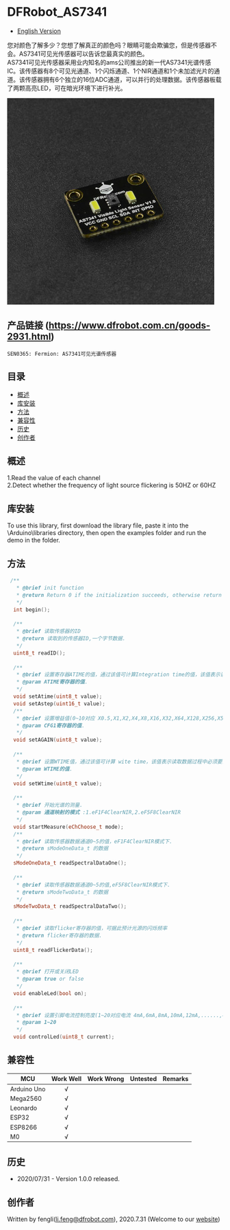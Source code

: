 # DFRobot_AS7341
- [English Version](./README.md)

您对颜色了解多少？您想了解真正的颜色吗？眼睛可能会欺骗您，但是传感器不会。AS7341可见光传感器可以告诉您最真实的颜色。<br>
AS7341可见光传感器采用业内知名的ams公司推出的新一代AS7341光谱传感IC。该传感器有8个可见光通道、1个闪烁通道、1个NIR通道和1个未加滤光片的通道。该传感器拥有6个独立的16位ADC通道，可以并行的处理数据。该传感器板载了两颗高亮LED，可在暗光环境下进行补光。<br>

![Product Image](./resources/images/SEN0365.png)

## 产品链接 (https://www.dfrobot.com.cn/goods-2931.html)
    SEN0365: Fermion: AS7341可见光谱传感器
	
## 目录

  * [概述](#概述)
  * [库安装](#库安装)
  * [方法](#方法)
  * [兼容性](#兼容性)
  * [历史](#历史)
  * [创作者](#创作者)

## 概述
1.Read the value of each channel<br>
2.Detect whether the frequency of light source flickering is 50HZ or 60HZ


## 库安装

To use this library, first download the library file, paste it into the \Arduino\libraries directory, then open the examples folder and run the demo in the folder.

## 方法
```C++
 /**
   * @brief init function
   * @return Return 0 if the initialization succeeds, otherwise return non-zero and error code.
   */
  int begin();

  /**
   * @brief 读取传感器的ID
   * @return 读取到的传感器ID,一个字节数据.
   */
  uint8_t readID();
  
  /**
   * @brief 设置寄存器ATIME的值，通过该值可计算Integration time的值，该值表示读取数据过程中必须要消耗的时间
   * @param ATIME寄存器的值.
   */
  void setAtime(uint8_t value);
  void setAstep(uint16_t value);
  /**
   * @brief 设置增益值(0~10对应 X0.5,X1,X2,X4,X8,X16,X32,X64,X128,X256,X512)
   * @param CFG1寄存器的值.
   */
  void setAGAIN(uint8_t value);

  /**
   * @brief 设置WTIME值，通过该值可计算 wite time，该值表示读取数据过程中必须要消耗的时间
   * @param WTIME的值.
   */
  void setWtime(uint8_t value);
  
  /**
   * @brief 开始光谱的测量.
   * @param 通道映射的模式 :1.eF1F4ClearNIR,2.eF5F8ClearNIR
   */
  void startMeasure(eChChoose_t mode);
  /**
   * @brief 读取传感器数据通道0~5的值，eF1F4ClearNIR模式下.
   * @return sModeOneData_t 的数据
   */
  sModeOneData_t readSpectralDataOne();
  
  /**
   * @brief 读取传感器数据通道0~5的值,eF5F8ClearNIR模式下.
   * @return sModeTwoData_t 的数据
   */
  sModeTwoData_t readSpectralDataTwo();
  
  /**
   * @brief 读取flicker寄存器的值，可据此预计光源的闪烁频率
   * @return flicker寄存器的数据.
   */
  uint8_t readFlickerData();
  
  /**
   * @brief 打开或关闭LED
   * @param true or false
   */
  void enableLed(bool on);

  /**
   * @brief 设置引脚电流控制亮度(1~20对应电流 4mA,6mA,8mA,10mA,12mA,......,42mA)
   * @param 1~20
   */
  void controlLed(uint8_t current);
```

## 兼容性

MCU                | Work Well    | Work Wrong   | Untested    | Remarks
------------------ | :----------: | :----------: | :---------: | -----
Arduino Uno        |      √       |              |             | 
Mega2560        |      √       |              |             | 
Leonardo        |      √       |              |             | 
ESP32        |      √       |              |             | 
ESP8266        |      √       |              |             | 
M0        |      √       |              |             | 


## 历史

- 2020/07/31  - Version 1.0.0 released.

## 创作者

Written by fengli(li.feng@dfrobot.com), 2020.7.31 (Welcome to our [website](https://www.dfrobot.com/))

